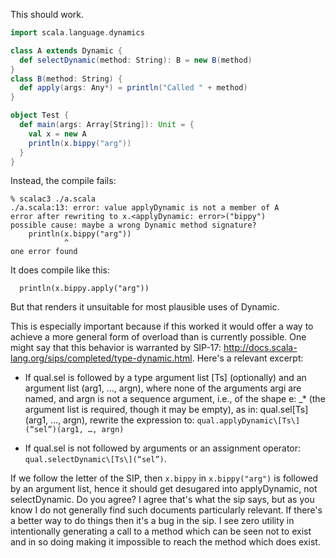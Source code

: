 This should work.
```scala
import scala.language.dynamics

class A extends Dynamic {
  def selectDynamic(method: String): B = new B(method)
}
class B(method: String) {
  def apply(args: Any*) = println("Called " + method)
}

object Test {
  def main(args: Array[String]): Unit = {
    val x = new A
    println(x.bippy("arg"))
  }
}
```
Instead, the compile fails:
```
% scalac3 ./a.scala 
./a.scala:13: error: value applyDynamic is not a member of A
error after rewriting to x.<applyDynamic: error>("bippy")
possible cause: maybe a wrong Dynamic method signature?
    println(x.bippy("arg"))
            ^
one error found
```
It does compile like this:
```
  println(x.bippy.apply("arg"))
```
But that renders it unsuitable for most plausible uses of Dynamic.

This is especially important because if this worked it would offer a way to achieve a more general form of overload than is currently possible.
One might say that this behavior is warranted by SIP-17: http://docs.scala-lang.org/sips/completed/type-dynamic.html. Here's a relevant excerpt:

- If qual.sel is followed by a type argument list \[Ts\] (optionally) and an argument list (arg1, …, argn), where none of the arguments argi are named, and argn is not a sequence argument, i.e., of the shape e: _* (the argument list is required, though it may be empty), as in: qual.sel\[Ts\](arg1, …, argn), rewrite the expression to: `qual.applyDynamic\[Ts\](“sel”)(arg1, …, argn)`

- If qual.sel is not followed by arguments or an assignment operator: `qual.selectDynamic\[Ts\](“sel”)`.

If we follow the letter of the SIP, then `x.bippy` in `x.bippy("arg")` is followed by an argument list, hence it should get desugared into applyDynamic, not selectDynamic. Do you agree?
I agree that's what the sip says, but as you know I do not generally find such documents particularly relevant. If there's a better way to do things then it's a bug in the sip. I see zero utility in intentionally generating a call to a method which can be seen not to exist and in so doing making it impossible to reach the method which does exist.
